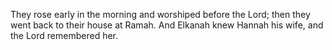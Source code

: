 They rose early in the morning and worshiped before the Lord; then they went back to their house at Ramah. And Elkanah knew Hannah his wife, and the Lord remembered her.
